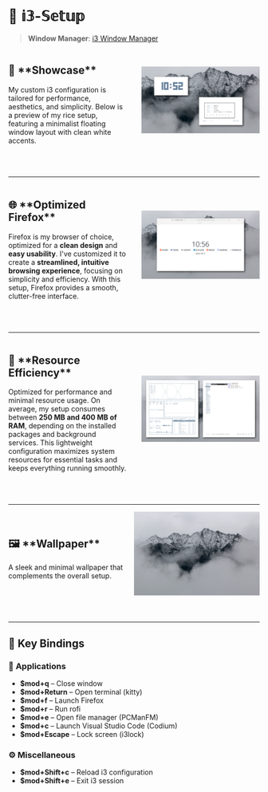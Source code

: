 # 🌟 **𝕚𝟛-𝕊𝕖𝕥𝕦𝕡**  
> **Window Manager**: [i3 Window Manager](https://i3wm.org/)  

<div style="display: flex; align-items: center; margin-bottom: 50px;">
  <div style="flex: 1; padding-right: 30px;">
    <h2>🎨 **Showcase**</h2>
    <p>My custom i3 configuration is tailored for performance, aesthetics, and simplicity. Below is a preview of my rice setup, featuring a minimalist floating window layout with clean white accents.</p>
  </div>
  <div style="flex: 1;">
    <img src="showcase/whitefloating.png" alt="Rice Setup Preview" width="600">
  </div>
</div>  

---

<div style="display: flex; align-items: center; margin-bottom: 50px;">
  <div style="flex: 1; padding-right: 30px;">
    <h2>🌐 **Optimized Firefox**</h2>
    <p>Firefox is my browser of choice, optimized for a <strong>clean design</strong> and <strong>easy usability</strong>. I've customized it to create a <strong>streamlined, intuitive browsing experience</strong>, focusing on simplicity and efficiency. With this setup, Firefox provides a smooth, clutter-free interface.</p>
  </div>
  <div style="flex: 1;">
    <img src="showcase/firefox.png" alt="Firefox Usage" width="600">
  </div>
</div>

---

<div style="display: flex; align-items: center; margin-bottom: 50px;">
  <div style="flex: 1; padding-right: 30px;">
    <h2>🚀 **Resource Efficiency**</h2>
    <p>Optimized for performance and minimal resource usage. On average, my setup consumes between <strong>250 MB and 400 MB of RAM</strong>, depending on the installed packages and background services. This lightweight configuration maximizes system resources for essential tasks and keeps everything running smoothly.</p>
  </div>
  <div style="flex: 1;">
    <img src="showcase/Whitei3.png" alt="Memory Usage Graph" width="600">
  </div>
</div>

---

<div style="display: flex; align-items: center; margin-bottom: 50px;">
  <div style="flex: 1;">
    <h2>🖼️ **Wallpaper**</h2>
    <p>A sleek and minimal wallpaper that complements the overall setup.</p>
  </div>
  <div style="flex: 1;">
    <img src="wallpaper/wallpaper.jpg" alt="Wallpaper Preview" width="900">
  </div>
</div>

---

## 🔑 **Key Bindings**

### 📱 **Applications**

- **$mod+q** – Close window  
- **$mod+Return** – Open terminal (kitty)  
- **$mod+f** – Launch Firefox  
- **$mod+r** – Run rofi  
- **$mod+e** – Open file manager (PCManFM)  
- **$mod+c** – Launch Visual Studio Code (Codium)  
- **$mod+Escape** – Lock screen (i3lock)  

### ⚙️ **Miscellaneous**

- **$mod+Shift+c** – Reload i3 configuration  
- **$mod+Shift+e** – Exit i3 session  
